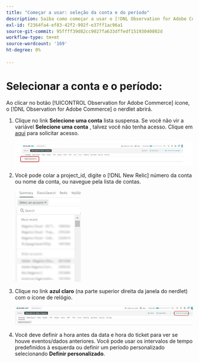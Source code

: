 ```yaml
---
title: "Começar a usar: seleção da conta e do período"
description: Saiba como começar a usar o [!DNL Observation for Adobe Commerce] nerdlet selecionando a conta e o período.
exl-id: f2364fa4-ef83-42f2-992f-e37ff1ac96a1
source-git-commit: 95ffff39d82cc9027fa633dffedf15193040802d
workflow-type: tm+mt
source-wordcount: '169'
ht-degree: 0%

---
```


# Selecionar a conta e o período:

Ao clicar no botão [!UICONTROL Observation for Adobe Commerce] ícone, o [!DNL Observation for Adobe Commerce] o nerdlet abrirá.

1. Clique no link **Selecione uma conta** lista suspensa. Se você não vir a variável **Selecione uma conta** , talvez você não tenha acesso. Clique em [aqui](https://adobe.sharepoint.com/sites/MG/it/IT%20Services%20Wiki/Requesting%20access%20to%20Magento%20Commerce%20New%20Relic.aspx) para solicitar acesso.

   ![Selecione uma conta](../../assets/tools/observation-for-adobe-commerce/start-using-1.jpeg)

1. Você pode colar a project_id, digite o [!DNL New Relic] número da conta ou nome da conta, ou navegue pela lista de contas.

   ![Navegar pela lista de contas](../../assets/tools/observation-for-adobe-commerce/start-using-2.jpg)

1. Clique no link **azul claro** (na parte superior direita da janela do nerdlet) com o ícone de relógio.

   ![Clique no menu suspenso](../../assets/tools/observation-for-adobe-commerce/start-using-3.jpg)

1. Você deve definir a hora antes da data e hora do ticket para ver se houve eventos/dados anteriores. Você pode usar os intervalos de tempo predefinidos à esquerda ou definir um período personalizado selecionando **Definir personalizado**.
